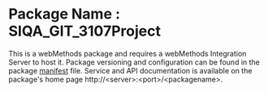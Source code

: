 # Package Name : SIQA_GIT_3107Project
This is a webMethods package and requires a webMethods Integration Server to host it. Package versioning and configuration can be found in the package [manifest](./SIQA_GIT_3107Project/manifest.v3) file. Service and API documentation is available on the package's home page http://&lt;server&gt;:&lt;port&gt;/&lt;packagename>.